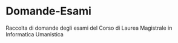 # Domande-Esami
Raccolta di domande degli esami del Corso di Laurea Magistrale in Informatica Umanistica
